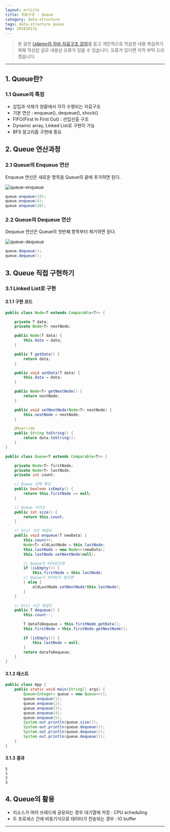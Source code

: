 ```yaml
---
layout: article
title: 자료구조 - Queue
category: data-structure
tags: data-structure queue
key: 20181017a
---
```


<!--more-->

> 본 글은 [Udemy의 자바 자료구조 강의](https://www.udemy.com/algorithms-and-data-structures/)를 듣고 개인적으로 학습한 내용 복습하기 위해 작성된 글로 내용상 오류가 있을 수 있습니다. 오류가 있다면 지적 부탁 드리겠습니다.

---

## 1. Queue란?

### 1.1 Queue의 특징

- 삽입과 삭제가 양끝에서 각각 수행되는 자료구조
- 기본 연산 : enqueue(), dequeue(), shock()
- FIFO(First In First Out) : 선입선출 구조
- Dynamic array, Linked List로 구현이 가능
- BFS 알고리즘 구현에 중요

## 2. Queue 연산과정

### 2.1 Queue의 Enqueue 연산

Enqueue 연산은 새로운 항목을 Queue의 끝에 추가하면 된다.

![queue-enqueue](https://github.com/walbatrossw/java-data-structures/blob/master/ch04-queues/img/queue-enqueue.gif?raw=true)

```java
queue.enqueue(10);
queue.enqueue(4);
queue.enqueue(20);
```

### 2.2 Queue의 Dequeue 연산

Dequeue 연산은 Queue의 첫번째 항목부터 제거하면 된다.

![queue-dequeue](https://github.com/walbatrossw/java-data-structures/blob/master/ch04-queues/img/queue-dequeue.gif?raw=true)

```java
queue.dequeue();
queue.dequeue();
```

## 3. Queue 직접 구현하기

### 3.1 Linked List로 구현

#### 3.1.1 구현 코드

```java
public class Node<T extends Comparable<T>> {

    private T data;
    private Node<T> nextNode;

    public Node(T data) {
        this.data = data;
    }

    public T getData() {
        return data;
    }

    public void setData(T data) {
        this.data = data;
    }

    public Node<T> getNextNode() {
        return nextNode;
    }

    public void setNextNode(Node<T> nextNode) {
        this.nextNode = nextNode;
    }

    @Override
    public String toString() {
        return data.toString();
    }
}
```

```java
public class Queue<T extends Comparable<T>> {

    private Node<T> firstNode;
    private Node<T> lastNode;
    private int count;

    // Queue 공백 확인
    public boolean isEmpty() {
        return this.firstNode == null;
    }

    // Queue 사이즈
    public int size() {
        return this.count;
    }

    // O(1) 시간 복잡도
    public void enqueue(T newData) {
        this.count++;
        Node<T> oldLastNode = this.lastNode;
        this.lastNode = new Node<>(newData);
        this.lastNode.setNextNode(null);

        // Queue가 비어있으면
        if (isEmpty()) {
            this.firstNode = this.lastNode;
        // Queue가 비어있지 않으면
        } else {
            oldLastNode.setNextNode(this.lastNode);
        }
    }

    // O(1) 시간 복잡도
    public T dequeue() {
        this.count--;

        T dataToDequeue = this.firstNode.getData();
        this.firstNode = this.firstNode.getNextNode();

        if (isEmpty()) {
            this.lastNode = null;
        }
        return dataToDequeue;
    }
}
```

#### 3.1.2 테스트

```java
public class App {
    public static void main(String[] args) {
        Queue<Integer> queue = new Queue<>();
        queue.enqueue(1);
        queue.enqueue(2);
        queue.enqueue(3);
        queue.enqueue(4);
        queue.enqueue(5);
        System.out.println(queue.size());
        System.out.println(queue.dequeue());
        System.out.println(queue.dequeue());
        System.out.println(queue.dequeue());
    }
}
```

#### 3.1.3 결과

```
5
1
2
3
```

## 4. Queue의 활용

- 리소스가 여러 쓰레드에 공유되는 경우 대기열에 저장 : CPU scheduling
- 두 프로세스 간에 비동기식으로 데이터가 전송되는 경우 : IO buffer

---
